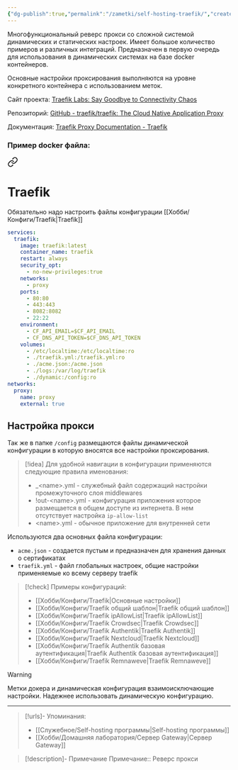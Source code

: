 ```yaml
---
{"dg-publish":true,"permalink":"/zametki/self-hosting-traefik/","created":"2024-08-03 14:44","updated":"2025-04-20T20:32:09+03:00"}
---
```


Многофункциональный реверс прокси со сложной системой динамических и статических настроек. Имеет большое количество примеров и различных интеграций. Предназначен в первую очередь для использования в динамических системах на базе docker контейнеров.

Основные настройки проксирования выполняются на уровне конкретного контейнера с использованием меток.

Сайт проекта: [Traefik Labs: Say Goodbye to Connectivity Chaos](https://traefik.io/)

Репозиторий: [GitHub - traefik/traefik: The Cloud Native Application Proxy](https://github.com/traefik/traefik)

Документация: [Traefik Proxy Documentation - Traefik](https://doc.traefik.io/traefik/)
### Пример docker файла:

<div class="transclusion internal-embed is-loaded"><a class="markdown-embed-link" href="/docker-compose/traefik/" aria-label="Open link"><svg xmlns="http://www.w3.org/2000/svg" width="24" height="24" viewBox="0 0 24 24" fill="none" stroke="currentColor" stroke-width="2" stroke-linecap="round" stroke-linejoin="round" class="svg-icon lucide-link"><path d="M10 13a5 5 0 0 0 7.54.54l3-3a5 5 0 0 0-7.07-7.07l-1.72 1.71"></path><path d="M14 11a5 5 0 0 0-7.54-.54l-3 3a5 5 0 0 0 7.07 7.07l1.71-1.71"></path></svg></a><div class="markdown-embed">

<div class="markdown-embed-title">

# Traefik

</div>




Обязательно надо настроить файлы конфигурации [[Хобби/Конфиги/Traefik\|Traefik]]

```yaml
services:
  traefik:
    image: traefik:latest
    container_name: traefik
    restart: always
    security_opt:
      - no-new-privileges:true
    networks:
      - proxy
    ports:
      - 80:80
      - 443:443
      - 8082:8082
      - 22:22
    environment:
      - CF_API_EMAIL=$CF_API_EMAIL
      - CF_DNS_API_TOKEN=$CF_DNS_API_TOKEN
    volumes:
      - /etc/localtime:/etc/localtime:ro
      - ./traefik.yml:/traefik.yml:ro
      - ./acme.json:/acme.json
      - ./logs:/var/log/traefik
      - ./dynamic:/config:ro
networks:
  proxy:
    name: proxy
    external: true

```



</div></div>

## Настройка прокси

Так же в папке `/config` размещаются файлы динамической конфигурации в которую вносятся все настройки проксирования.

> [!idea]
> Для удобной навигации в конфигурации применяются следующие правила именования:
> - \_\<name>.yml - служебный файл содержащий настройки промежуточного слоя middlewares
> - !out-\<name>.yml  - конфигурация приложения которое размещается в общем доступе из интернета. В нем отсутствует настройка `ip-allow-list`
> - \<name>.yml - обычное приложение для внутренней сети

Используются два основных файла конфигурации:
- `acme.json` - создается пустым и предназначен для хранения данных о сертификатах
- `traefik.yml` - файл глобальных настроек, общие настройки применяемые ко всему серверу traefik

> [!check] Примеры конфигураций:
> - [[Хобби/Конфиги/Traefik\|Основные настройки]]
> - [[Хобби/Конфиги/Traefik общий шаблон\|Traefik общий шаблон]]
> - [[Хобби/Конфиги/Traefik ipAllowList\|Traefik ipAllowList]]
> - [[Хобби/Конфиги/Traefik Crowdsec\|Traefik Crowdsec]]
> - [[Хобби/Конфиги/Traefik Authentik\|Traefik Authentik]]
> - [[Хобби/Конфиги/Traefik Nextcloud\|Traefik Nextcloud]]
> - [[Хобби/Конфиги/Traefik Authentik базовая аутентификация\|Traefik Authentik базовая аутентификация]]
> - [[Хобби/Конфиги/Traefik Remnaweve\|Traefik Remnaweve]]

> [!warning]
> Метки докера и динамическая конфигурация взаимоисключающие настройки. Надежнее использовать динамическую конфигурацию.

---
> [!urls]- Упоминания:
> - [[Служебное/Self-hosting программы\|Self-hosting программы]]
> - [[Хобби/Домашняя лаборатория/Сервер Gateway\|Сервер Gateway]]

> [!description]- Примечание
> Примечание::  Реверс прокси
